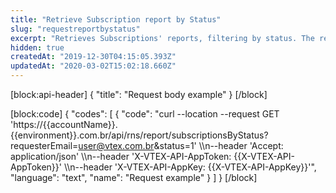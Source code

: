 ```yaml
---
title: "Retrieve Subscription report by Status"
slug: "requestreportbystatus"
excerpt: "Retrieves Subscriptions' reports, filtering by status. The report will be sent by email, to the address inserted in the API's path."
hidden: true
createdAt: "2019-12-30T04:15:05.393Z"
updatedAt: "2020-03-02T15:02:18.660Z"
---
```

[block:api-header]
{
  "title": "Request body example"
}
[/block]

[block:code]
{
  "codes": [
    {
      "code": "curl --location --request GET 'https://{{accountName}}.{{environment}}.com.br/api/rns/report/subscriptionsByStatus?requesterEmail=user@vtex.com.br&status=1' \\\n--header 'Accept: application/json' \\\n--header 'X-VTEX-API-AppToken: {{X-VTEX-API-AppToken}}' \\\n--header 'X-VTEX-API-AppKey: {{X-VTEX-API-AppKey}}'",
      "language": "text",
      "name": "Request example"
    }
  ]
}
[/block]